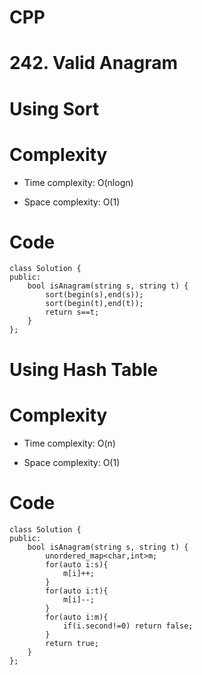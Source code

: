 # CPP
<!-- Describe your first thoughts on how to solve this problem. -->
# 242. Valid Anagram

# Using Sort
<!-- Describe your approach to solving the problem. -->

# Complexity
- Time complexity: O(nlogn)
<!-- Add your time complexity here, e.g. $$O(n)$$ -->

- Space complexity: O(1)
<!-- Add your space complexity here, e.g. $$O(n)$$ -->

# Code
```
class Solution {
public:
    bool isAnagram(string s, string t) {
        sort(begin(s),end(s));
        sort(begin(t),end(t));
        return s==t;
    }
};
```
# Using Hash Table
<!-- Describe your approach to solving the problem. -->

# Complexity
- Time complexity: O(n)
<!-- Add your time complexity here, e.g. $$O(n)$$ -->

- Space complexity: O(1)
<!-- Add your space complexity here, e.g. $$O(n)$$ -->

# Code
```
class Solution {
public:
    bool isAnagram(string s, string t) {
        unordered_map<char,int>m;
        for(auto i:s){
            m[i]++;
        }
        for(auto i:t){
            m[i]--;
        }
        for(auto i:m){
            if(i.second!=0) return false;
        }
        return true;
    }
};
```
